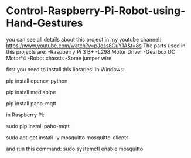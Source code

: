 # Control-Raspberry-Pi-Robot-using-Hand-Gestures
you can see all details about this project in my youtube channel:
https://www.youtube.com/watch?v=pJess8GuY1A&t=8s
The parts used in this projects are:
-Raspberry Pi 3 B+
-L298 Motor Driver
-Gearbox DC Motor*4
-Robot chassis
-Some jumper wire

first you need to install this libraries:
in Windows:

pip install opencv-python

pip install mediapipe

pip install paho-mqtt

in Raspberry Pi:

sudo pip install paho-mqtt

sudo apt-get install -y mosquitto mosquitto-clients

and run this command:
sudo systemctl enable mosquitto
